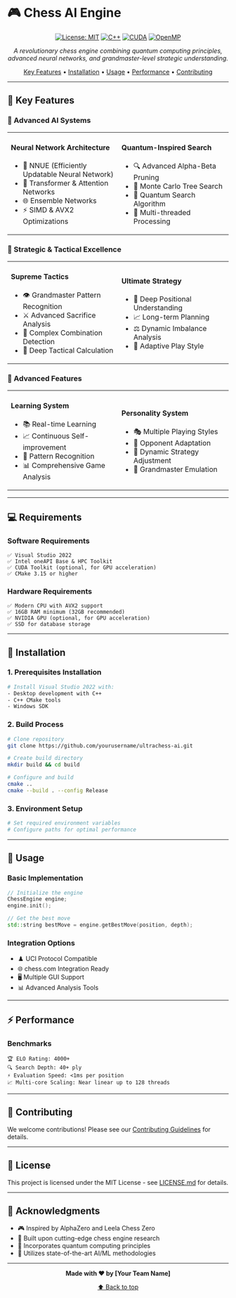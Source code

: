 # 🎮 Chess AI Engine

<div align="center">


[![License: MIT](https://img.shields.io/badge/License-MIT-yellow.svg)](https://opensource.org/licenses/MIT)
[![C++](https://img.shields.io/badge/C++-17-blue.svg)](https://isocpp.org/)
[![CUDA](https://img.shields.io/badge/CUDA-Enabled-green.svg)](https://developer.nvidia.com/cuda-toolkit)
[![OpenMP](https://img.shields.io/badge/OpenMP-Enabled-orange.svg)](https://www.openmp.org/)

*A revolutionary chess engine combining quantum computing principles, advanced neural networks, and grandmaster-level strategic understanding.*

[Key Features](#-key-features) • [Installation](#-installation) • [Usage](#-usage) • [Performance](#-performance) • [Contributing](#-contributing)

</div>

---

## 🌟 Key Features

### 🧠 Advanced AI Systems

<table>
<tr>
<td width="50%">

#### Neural Network Architecture
- 🔮 NNUE (Efficiently Updatable Neural Network)
- 🔄 Transformer & Attention Networks
- 🌐 Ensemble Networks
- ⚡ SIMD & AVX2 Optimizations

</td>
<td width="50%">

#### Quantum-Inspired Search
- 🔍 Advanced Alpha-Beta Pruning
- 🎲 Monte Carlo Tree Search
- 🌌 Quantum Search Algorithm
- 💪 Multi-threaded Processing

</td>
</tr>
</table>

### 🎯 Strategic & Tactical Excellence

<table>
<tr>
<td width="50%">

#### Supreme Tactics
- 👁️ Grandmaster Pattern Recognition
- ⚔️ Advanced Sacrifice Analysis
- 🎯 Complex Combination Detection
- 🧮 Deep Tactical Calculation

</td>
<td width="50%">

#### Ultimate Strategy
- 🏰 Deep Positional Understanding
- 📈 Long-term Planning
- ⚖️ Dynamic Imbalance Analysis
- 🔄 Adaptive Play Style

</td>
</tr>
</table>

### 🚀 Advanced Features

<table>
<tr>
<td width="50%">

#### Learning System
- 📚 Real-time Learning
- 📈 Continuous Self-improvement
- 🧩 Pattern Recognition
- 📊 Comprehensive Game Analysis

</td>
<td width="50%">

#### Personality System
- 🎭 Multiple Playing Styles
- 🎯 Opponent Adaptation
- 🔄 Dynamic Strategy Adjustment
- 👑 Grandmaster Emulation

</td>
</tr>
</table>

---

## 💻 Requirements

### Software Requirements
```plaintext
✅ Visual Studio 2022
✅ Intel oneAPI Base & HPC Toolkit
✅ CUDA Toolkit (optional, for GPU acceleration)
✅ CMake 3.15 or higher
```

### Hardware Requirements
```plaintext
✅ Modern CPU with AVX2 support
✅ 16GB RAM minimum (32GB recommended)
✅ NVIDIA GPU (optional, for GPU acceleration)
✅ SSD for database storage
```

---

## 🔧 Installation

### 1. Prerequisites Installation
```bash
# Install Visual Studio 2022 with:
- Desktop development with C++
- C++ CMake tools
- Windows SDK
```

### 2. Build Process
```bash
# Clone repository
git clone https://github.com/yourusername/ultrachess-ai.git

# Create build directory
mkdir build && cd build

# Configure and build
cmake ..
cmake --build . --config Release
```

### 3. Environment Setup
```bash
# Set required environment variables
# Configure paths for optimal performance
```

---

## 📖 Usage

### Basic Implementation
```cpp
// Initialize the engine
ChessEngine engine;
engine.init();

// Get the best move
std::string bestMove = engine.getBestMove(position, depth);
```

### Integration Options
- ♟️ UCI Protocol Compatible
- 🌐 chess.com Integration Ready
- 🖥️ Multiple GUI Support
- 📊 Advanced Analysis Tools

---

## ⚡ Performance

### Benchmarks
```plaintext
🏆 ELO Rating: 4000+
🔍 Search Depth: 40+ ply
⚡ Evaluation Speed: <1ms per position
📈 Multi-core Scaling: Near linear up to 128 threads
```

---

## 🤝 Contributing

We welcome contributions! Please see our [Contributing Guidelines](CONTRIBUTING.md) for details.

---

## 📜 License

This project is licensed under the MIT License - see [LICENSE.md](LICENSE.md) for details.

---

## 🙏 Acknowledgments

- 🎮 Inspired by AlphaZero and Leela Chess Zero
- 🧠 Built upon cutting-edge chess engine research
- 🌌 Incorporates quantum computing principles
- 🔬 Utilizes state-of-the-art AI/ML methodologies

---

<div align="center">

**Made with ❤️ by [Your Team Name]**

[⬆ Back to top](#ultrachess-ai-engine)

</div>
